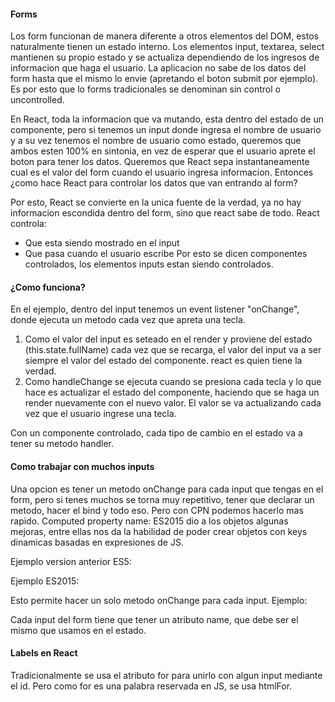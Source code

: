 #### Forms

Los form funcionan de manera diferente a otros elementos del DOM, estos naturalmente tienen un estado interno. Los elementos input, textarea, select mantienen su propio estado y se actualiza dependiendo de los ingresos de informacion que haga el usuario. La aplicacion no sabe de los datos del form hasta que el mismo lo envie (apretando el boton submit por ejemplo). Es por esto que lo forms tradicionales se denominan sin control o uncontrolled.

En React, toda la informacion que va mutando, esta dentro del estado de un componente, pero si tenemos un input donde ingresa el nombre de usuario y a su vez tenemos el nombre de usuario como estado, queremos que ambos esten 100% en sintonia, en vez de esperar que el usuario aprete el boton para tener los datos. Queremos que React sepa instantaneamente cual es el valor del form cuando el usuario ingresa informacion.
Entonces ¿como hace React para controlar los datos que van entrando al form?

Por esto, React se convierte en la unica fuente de la verdad, ya no hay informacion escondida dentro del form, sino que react sabe de todo. React controla:

-   Que esta siendo mostrado en el input
-   Que pasa cuando el usuario escribe
    Por esto se dicen componentes controlados, los elementos inputs estan siendo controlados.

#### ¿Como funciona?

En el ejemplo, dentro del input tenemos un event listener "onChange", donde ejecuta un metodo cada vez que apreta una tecla.

1. Como el valor del input es seteado en el render y proviene del estado (this.state.fullName) cada vez que se recarga, el valor del input va a ser siempre el valor del estado del componente. react es quien tiene la verdad.
2. Como handleChange se ejecuta cuando se presiona cada tecla y lo que hace es actualizar el estado del componente, haciendo que se haga un render nuevamente con el nuevo valor. El valor se va actualizando cada vez que el usuario ingrese una tecla.

Con un componente controlado, cada tipo de cambio en el estado va a tener su metodo handler.

<script>
    class NameForm extends Component {
        constructor(props) {
            super(props);
            // default fullName is an empty string
            this.state = { fullName: '' };
            this.handleChange = this.handleChange.bind(this);
            this.handleSubmit = this.handleSubmit.bind(this);
        }

        handleSubmit(evt) {
            evt.preventDefault()
            alert("usuariO: " + this.state.fullName)
            this.setState( { fullName: "" })
        }
        handleChange(evt) {
                    // runs on every keystroke
            this.setState({
            fullName: evt.target.value
            });
        }

        render() {
            return (
            <form onSubmit={this.handleSubmit}>
                <label for="fullname">Full Name:</label>
                <input name="fullname" value={this.state.fullName}
                onChange={this.handleChange}
                />
                <button>Add!</button>
            </form>
            );
        }
    }
</script>

#### Como trabajar con muchos inputs

Una opcion es tener un metodo onChange para cada input que tengas en el form, pero si tenes muchos se torna muy repetitivo, tener que declarar un metodo, hacer el bind y todo eso. Pero con CPN podemos hacerlo mas rapido.
Computed property name: ES2015 dio a los objetos algunas mejoras, entre ellas nos da la habilidad de poder crear objetos con keys dinamicas basadas en expresiones de JS.

Ejemplo version anterior ES5:

<script> 
var catData = {};
var microchip = 1432345421
catData[microchip] = "Blue Steele";
</script>

Ejemplo ES2015:

<script> 
let microchip = 1432345421;
let catData = {
    // propery computed inside the object literal
    [microchip]: "Blue Steele"
};
</script>

Esto permite hacer un solo metodo onChange para cada input.
Ejemplo:

<script> 
    class YourComponent extends Component {
    // ...
        handleChange(evt) {
            this.setState({
            [evt.target.name]: evt.target.value
            });
        }
        // ...
    }
</script>

Cada input del form tiene que tener un atributo name, que debe ser el mismo que usamos en el estado.

#### Labels en React

Tradicionalmente se usa el atributo for para unirlo con algun input mediante el id. Pero como for es una palabra reservada en JS, se usa htmlFor.
